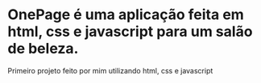 # OnePage é uma aplicação feita em html, css e javascript para um salão de beleza.

Primeiro projeto feito por mim utilizando html, css e javascript
